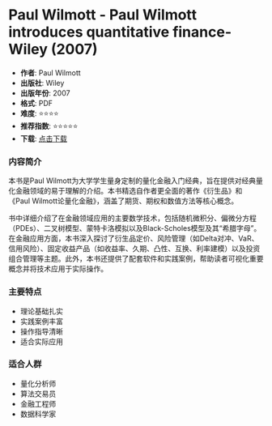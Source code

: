 # Paul Wilmott - Paul Wilmott introduces quantitative finance-Wiley (2007)

- **作者**: Paul Wilmott
- **出版社**: Wiley
- **出版年份**: 2007
- **格式**: PDF
- **难度**: ⭐⭐⭐⭐
- **推荐指数**: ⭐⭐⭐⭐⭐
- **下载**: [点击下载](https://asset.quant-wiki.com/pdf/Paul%20Wilmott%20-%20Paul%20Wilmott%20introduces%20quantitative%20finance-Wiley%20%282007%29.pdf)

### 内容简介

本书是Paul Wilmott为大学学生量身定制的量化金融入门经典，旨在提供对经典量化金融领域的易于理解的介绍。本书精选自作者更全面的著作《衍生品》和《Paul Wilmott论量化金融》，涵盖了期货、期权和数值方法等核心概念。

书中详细介绍了在金融领域应用的主要数学技术，包括随机微积分、偏微分方程（PDEs）、二叉树模型、蒙特卡洛模拟以及Black-Scholes模型及其“希腊字母”。在金融应用方面，本书深入探讨了衍生品定价、风险管理（如Delta对冲、VaR、信用风险）、固定收益产品（如收益率、久期、凸性、互换、利率建模）以及投资组合管理等主题。此外，本书还提供了配套软件和实践案例，帮助读者可视化重要概念并将技术应用于实际操作。

### 主要特点

- 理论基础扎实
- 实践案例丰富
- 操作指导清晰
- 适合实际应用

### 适合人群

- 量化分析师
- 算法交易员
- 金融工程师
- 数据科学家